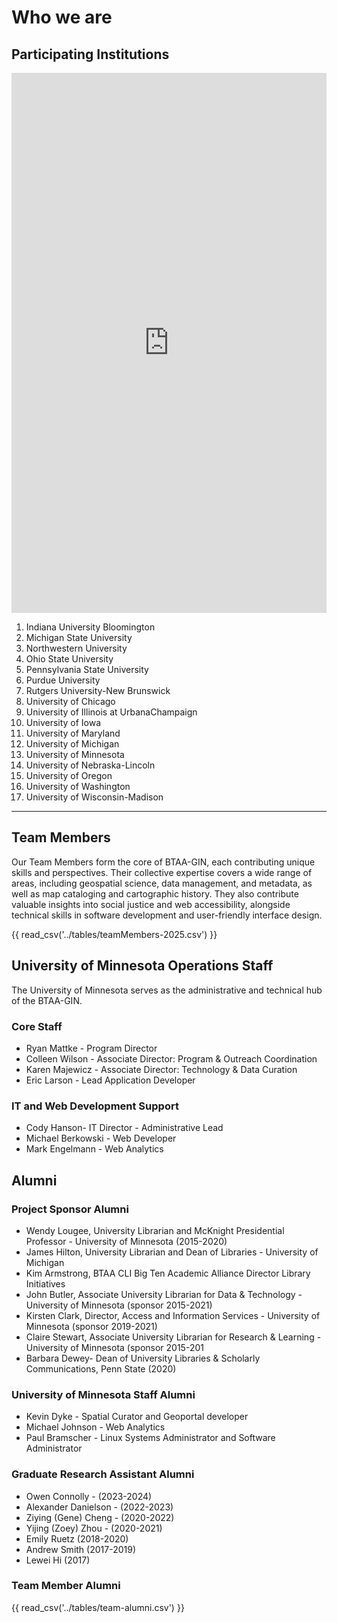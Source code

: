 # Who we are

## Participating Institutions



<iframe width="100%" height="864" frameborder="0" src="https://gin.btaa.org/btaa-gin-new-members"></iframe>


1. Indiana University Bloomington
2. Michigan State University
3. Northwestern University
4. Ohio State University
5. Pennsylvania State University
6. Purdue University
7. Rutgers University-New Brunswick
8. University of Chicago
9. University of Illinois at Urbana­Champaign
10. University of Iowa
11. University of Maryland
12. University of Michigan
13. University of Minnesota
14. University of Nebraska-Lincoln
15. University of Oregon
16. University of Washington
17. University of Wisconsin-­Madison

---

##  Team Members

Our Team Members form the core of BTAA-GIN, each contributing unique skills and perspectives. Their collective expertise covers a wide range of areas, including geospatial science, data management, and metadata, as well as map cataloging and cartographic history. They also contribute valuable insights into social justice and web accessibility, alongside technical skills in software development and user-friendly interface design.

{{ read_csv('../tables/teamMembers-2025.csv') }}

## University of Minnesota Operations Staff

The University of Minnesota serves as the administrative and technical hub of the BTAA-GIN.

### Core Staff
* Ryan Mattke - Program Director
* Colleen Wilson - Associate Director: Program & Outreach Coordination
* Karen Majewicz - Associate Director: Technology & Data Curation
* Eric Larson - Lead Application Developer

### IT and Web Development Support
* Cody Hanson- IT Director - Administrative Lead
* Michael Berkowski - Web Developer
* Mark Engelmann - Web Analytics


## Alumni

### Project Sponsor Alumni


* Wendy Lougee, University Librarian and McKnight Presidential Professor - University of Minnesota  (2015-2020)
* James Hilton, University Librarian and Dean of Libraries - University of Michigan
* Kim Armstrong, BTAA CLI Big Ten Academic Alliance Director Library Initiatives
* John Butler, Associate University Librarian for Data & Technology - University of Minnesota (sponsor 2015-2021)
* Kirsten Clark, Director, Access and Information Services - University of Minnesota (sponsor 2019-2021)
* Claire Stewart, Associate University Librarian for Research & Learning - University of Minnesota (sponsor 2015-201
 * Barbara Dewey- Dean of University Libraries & Scholarly Communications, Penn State (2020)


### University of Minnesota Staff Alumni

* Kevin Dyke - Spatial Curator and Geoportal developer
* Michael Johnson - Web Analytics
* Paul Bramscher - Linux Systems Administrator and Software Administrator 


### Graduate Research Assistant Alumni

* Owen Connolly - (2023-2024)
* Alexander Danielson - (2022-2023)
* Ziying (Gene) Cheng - (2020-2022)
* Yijing (Zoey) Zhou - (2020-2021)
* Emily Ruetz (2018-2020)
* Andrew Smith (2017-2019)
* Lewei Hi (2017)

### Team Member Alumni

{{ read_csv('../tables/team-alumni.csv') }}

